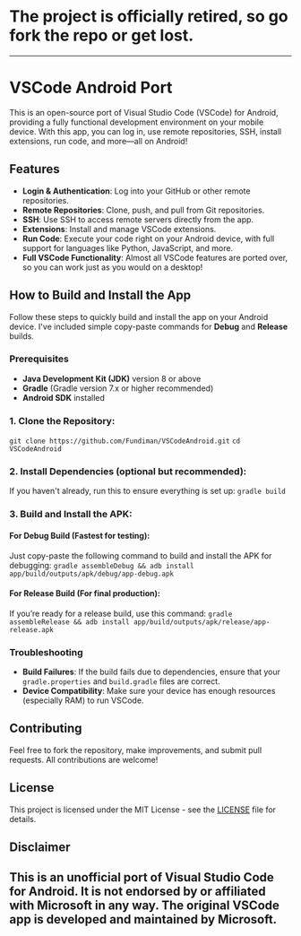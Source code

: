 # The project is officially retired, so go fork the repo or get lost.
---
# VSCode Android Port

This is an open-source port of Visual Studio Code (VSCode) for Android, providing a fully functional development environment on your mobile device. With this app, you can log in, use remote repositories, SSH, install extensions, run code, and more—all on Android!

## Features

- **Login & Authentication**: Log into your GitHub or other remote repositories.
- **Remote Repositories**: Clone, push, and pull from Git repositories.
- **SSH**: Use SSH to access remote servers directly from the app.
- **Extensions**: Install and manage VSCode extensions.
- **Run Code**: Execute your code right on your Android device, with full support for languages like Python, JavaScript, and more.
- **Full VSCode Functionality**: Almost all VSCode features are ported over, so you can work just as you would on a desktop!

## How to Build and Install the App

Follow these steps to quickly build and install the app on your Android device. I've included simple copy-paste commands for **Debug** and **Release** builds.

### Prerequisites
- **Java Development Kit (JDK)** version 8 or above
- **Gradle** (Gradle version 7.x or higher recommended)
- **Android SDK** installed

### 1. **Clone the Repository**:
`git clone https://github.com/Fundiman/VSCodeAndroid.git`
`cd VSCodeAndroid`

### 2. **Install Dependencies** (optional but recommended):
If you haven't already, run this to ensure everything is set up:
`gradle build`

### 3. **Build and Install the APK**:

#### **For Debug Build (Fastest for testing)**:
Just copy-paste the following command to build and install the APK for debugging:
`gradle assembleDebug && adb install app/build/outputs/apk/debug/app-debug.apk`

#### **For Release Build (For final production)**:
If you’re ready for a release build, use this command:
`gradle assembleRelease && adb install app/build/outputs/apk/release/app-release.apk`

### Troubleshooting
- **Build Failures**: If the build fails due to dependencies, ensure that your `gradle.properties` and `build.gradle` files are correct.
- **Device Compatibility**: Make sure your device has enough resources (especially RAM) to run VSCode.

## Contributing

Feel free to fork the repository, make improvements, and submit pull requests. All contributions are welcome!

## License

This project is licensed under the MIT License - see the [LICENSE](LICENSE) file for details.

## Disclaimer

This is an unofficial port of Visual Studio Code for Android. It is not endorsed by or affiliated with Microsoft in any way. The original VSCode app is developed and maintained by Microsoft.
---